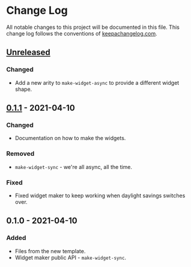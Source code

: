 # Change Log
All notable changes to this project will be documented in this file. This change log follows the conventions of [keepachangelog.com](http://keepachangelog.com/).

## [Unreleased]
### Changed
- Add a new arity to `make-widget-async` to provide a different widget shape.

## [0.1.1] - 2021-04-10
### Changed
- Documentation on how to make the widgets.

### Removed
- `make-widget-sync` - we're all async, all the time.

### Fixed
- Fixed widget maker to keep working when daylight savings switches over.

## 0.1.0 - 2021-04-10
### Added
- Files from the new template.
- Widget maker public API - `make-widget-sync`.

[Unreleased]: https://github.com/your-name/bettercodeserver/compare/0.1.1...HEAD
[0.1.1]: https://github.com/your-name/bettercodeserver/compare/0.1.0...0.1.1

